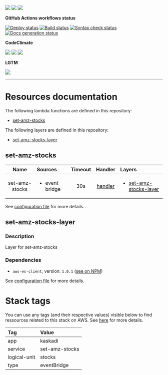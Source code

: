 ![](https://img.shields.io/github/package-json/v/kaskadi/set-amz-stocks)
![](https://img.shields.io/badge/code--style-standard-blue)
![](https://img.shields.io/github/license/kaskadi/set-amz-stocks?color=blue)

**GitHub Actions workflows status**

[![Deploy status](https://img.shields.io/github/workflow/status/kaskadi/set-amz-stocks/deploy?label=deployed&logo=Amazon%20AWS)](https://github.com/kaskadi/set-amz-stocks/actions?query=workflow%3Adeploy)
[![Build status](https://img.shields.io/github/workflow/status/kaskadi/set-amz-stocks/build?label=build&logo=mocha)](https://github.com/kaskadi/set-amz-stocks/actions?query=workflow%3Abuild)
[![Syntax check status](https://img.shields.io/github/workflow/status/kaskadi/set-amz-stocks/syntax-check?label=syntax-check&logo=serverless)](https://github.com/kaskadi/set-amz-stocks/actions?query=workflow%3Asyntax-check)
[![Docs generation status](https://img.shields.io/github/workflow/status/kaskadi/set-amz-stocks/generate-docs?label=docs&logo=read-the-docs)](https://github.com/kaskadi/set-amz-stocks/actions?query=workflow%3Agenerate-docs)

**CodeClimate**

[![](https://img.shields.io/codeclimate/maintainability/kaskadi/set-amz-stocks?label=maintainability&logo=Code%20Climate)](https://codeclimate.com/github/kaskadi/set-amz-stocks)
[![](https://img.shields.io/codeclimate/tech-debt/kaskadi/set-amz-stocks?label=technical%20debt&logo=Code%20Climate)](https://codeclimate.com/github/kaskadi/set-amz-stocks)
[![](https://img.shields.io/codeclimate/coverage/kaskadi/set-amz-stocks?label=test%20coverage&logo=Code%20Climate)](https://codeclimate.com/github/kaskadi/set-amz-stocks)

**LGTM**

[![](https://img.shields.io/lgtm/grade/javascript/github/kaskadi/set-amz-stocks?label=code%20quality&logo=LGTM)](https://lgtm.com/projects/g/kaskadi/set-amz-stocks/?mode=list&logo=LGTM)

<!-- You can add badges inside of this section if you'd like -->

****

<!-- automatically generated documentation will be placed in here -->
# Resources documentation

The following lambda functions are defined in this repository:
- [set-amz-stocks](#set-amz-stocks)

The following layers are defined in this repository:
- [set-amz-stocks-layer](#set-amz-stocks-layer)

## set-amz-stocks <a name="set-amz-stocks"></a>

|      Name      | Sources                        | Timeout |             Handler            | Layers                                                          |
| :------------: | :----------------------------- | :-----: | :----------------------------: | :-------------------------------------------------------------- |
| set-amz-stocks | <ul><li>event bridge</li></ul> |   30s   | [handler](./set-amz-stocks.js) | <ul><li>[set-amz-stocks-layer](#set-amz-stocks-layer)</li></ul> |

See [configuration file](./serverless.yml) for more details.

## set-amz-stocks-layer <a name="set-amz-stocks-layer"></a>

### Description

Layer for set-amz-stocks

### Dependencies

- `aws-es-client`, version: `1.0.1` ([see on NPM](https://www.npmjs.com/package/aws-es-client))

See [configuration file](./serverless.yml) for more details.

# Stack tags

You can use any tags (and their respective values) visible below to find ressources related to this stack on AWS. See [here](https://docs.amazonaws.cn/en_us/AWSCloudFormation/latest/UserGuide/aws-properties-resource-tags.html) for more details.

| Tag          | Value          |
| :----------- | :------------- |
| app          | kaskadi        |
| service      | set-amz-stocks |
| logical-unit | stocks         |
| type         | eventBridge    |
<!-- automatically generated documentation will be placed in here -->

<!-- You can customize this template as you'd like! -->